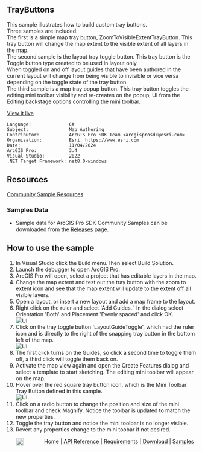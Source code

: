 ## TrayButtons

<!-- TODO: Write a brief abstract explaining this sample -->
This sample illustrates how to build custom tray buttons.    
Three samples are included.  
The first is a simple map tray button, ZoomToVisibleExtentTrayButton. This tray button will change the map extent to the visible extent of all layers in the map.  
The second sample is the layout tray toggle button.  This tray button is the Toggle button type created to be used in layout only.   
When toggled on and off layout guides that have been authored in the current layout will change from being visible to invisible or vice versa depending on the toggle state of the tray button.  
The third sample is a map tray popup button. This tray button toggles the editing mini toolbar visibility and re-creates on the popup, UI from the Editing backstage options controlling the mini toolbar.  
  


<a href="https://pro.arcgis.com/en/pro-app/sdk/" target="_blank">View it live</a>

<!-- TODO: Fill this section below with metadata about this sample-->
```
Language:              C#
Subject:               Map Authoring
Contributor:           ArcGIS Pro SDK Team <arcgisprosdk@esri.com>
Organization:          Esri, https://www.esri.com
Date:                  11/04/2024
ArcGIS Pro:            3.4
Visual Studio:         2022
.NET Target Framework: net8.0-windows
```

## Resources

[Community Sample Resources](https://github.com/Esri/arcgis-pro-sdk-community-samples#resources)

### Samples Data

* Sample data for ArcGIS Pro SDK Community Samples can be downloaded from the [Releases](https://github.com/Esri/arcgis-pro-sdk-community-samples/releases) page.  

## How to use the sample
<!-- TODO: Explain how this sample can be used. To use images in this section, create the image file in your sample project's screenshots folder. Use relative url to link to this image using this syntax: ![My sample Image](FacePage/SampleImage.png) -->
1. In Visual Studio click the Build menu.Then select Build Solution.
2. Launch the debugger to open ArcGIS Pro.  
3. ArcGIS Pro will open, select a project that has editable layers in the map.   
4. Change the map extent and test out the tray button with the zoom to extent icon and see that the map extent will update to the extent off all visible layers.   
5. Open a layout, or insert a new layout and add a map frame to the layout.      
6. Right click on the ruler and select 'Add Guides..' In the dialog select Orientation 'Both' and Placement 'Evenly spaced' and click OK.  
![UI](Screenshots/LayoutGuides.PNG)   
7. Click on the tray toggle button 'LayoutGuideToggle', which had the ruler icon and is directly to the right of the snapping tray button in the bottom left of the map.   
![UI](Screenshots/LayoutGuidesTrayButton.png)       
8. The first click turns on the Guides, so click a second time to toggle them off, a third click will toggle them back on.   
9. Activate the map view again and open the Create Features dialog and select a template to start sketching. The editing mini toolbar will appear on the map.   
10. Hover over the red square tray button icon, which is the Mini Toolbar Tray Button defined in this sample.   
 ![UI](Screenshots/ZoomAndToolbarTrayButtons.png)     
11. Click on a radio button to change the position and size of the mini toolbar and check Magnify. Notice the toolbar is updated to match the new properties.  
12. Toggle the tray button and notice the mini toolbar is no longer visible.       
13. Revert any properties change to the mini toobar if not desired.   
  

<!-- End -->

&nbsp;&nbsp;&nbsp;&nbsp;&nbsp;&nbsp;<img src="https://esri.github.io/arcgis-pro-sdk/images/ArcGISPro.png"  alt="ArcGIS Pro SDK for Microsoft .NET Framework" height = "20" width = "20" align="top"  >
&nbsp;&nbsp;&nbsp;&nbsp;&nbsp;&nbsp;&nbsp;&nbsp;&nbsp;&nbsp;&nbsp;&nbsp;
[Home](https://github.com/Esri/arcgis-pro-sdk/wiki) | <a href="https://pro.arcgis.com/en/pro-app/latest/sdk/api-reference" target="_blank">API Reference</a> | [Requirements](https://github.com/Esri/arcgis-pro-sdk/wiki#requirements) | [Download](https://github.com/Esri/arcgis-pro-sdk/wiki#installing-arcgis-pro-sdk-for-net) | <a href="https://github.com/esri/arcgis-pro-sdk-community-samples" target="_blank">Samples</a>

